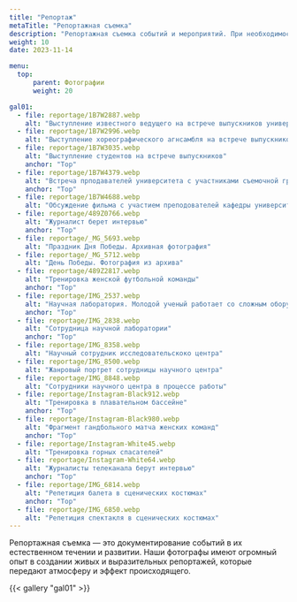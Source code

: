 ```yaml
---
title: "Репортаж"
metaTitle: "Репортажная съемка"
description: "Репортажная съемка событий и мероприятий. При необходимости возможно участие нескольких фотографов"
weight: 10
date: 2023-11-14

menu:
  top:
      parent: Фотографии
      weight: 20

gal01:
  - file: reportage/1B7W2887.webp
    alt: "Выступление известного ведущего на встрече выпускников университета"
  - file: reportage/1B7W2996.webp
    alt: "Выступление хореографического агнсамбля на встрече выпускников"
  - file: reportage/1B7W3035.webp
    alt: "Выступление студентов на встрече выпускников"
    anchor: "Top"
  - file: reportage/1B7W4379.webp
    alt: "Встреча прподавателей университета с участниками съемочной группы фильма"
    anchor: "Top"
  - file: reportage/1B7W4688.webp
    alt: "Обсуждение фильма с участием преподователей кафедры университета"
  - file: reportage/489Z0766.webp
    alt: "Журналист берет интервью"
    anchor: "Top"
  - file: reportage/_MG_5693.webp
    alt: "Праздник Дня Победы. Архивная фотография"
  - file: reportage/_MG_5712.webp
    alt: "День Победы. Фотография из архива"
  - file: reportage/489Z2817.webp
    alt: "Тренировка женской футбольной команды"
    anchor: "Top"
  - file: reportage/IMG_2537.webp
    alt: "Научная лаборатория. Молодой ученый работает со сложным оборудованием"
    anchor: "Top"
  - file: reportage/IMG_2838.webp
    alt: "Сотрудница научной лаборатории"
    anchor: "Top"
  - file: reportage/IMG_8358.webp
    alt: "Научный сотрудник исследовательскоко центра"
  - file: reportage/IMG_8500.webp
    alt: "Жанровый портрет сотрудницы научного центра"
  - file: reportage/IMG_8848.webp
    alt: "Сотрудники научного центра в процессе работы"
  - file: reportage/Instagram-Black912.webp
    alt: "Тренировка в плавательном бассейне"
    anchor: "Top"
  - file: reportage/Instagram-Black980.webp
    alt: "Фрагмент гандбольного матча женских команд"
    anchor: "Top"
  - file: reportage/Instagram-White45.webp
    alt: "Тренировка горных спасателей"
  - file: reportage/Instagram-White64.webp
    alt: "Журналисты телеканала берут интервью"
    anchor: "Top"
  - file: reportage/IMG_6814.webp
    alt: "Репетиция балета в сценических костюмах"
    anchor: "Top"
  - file: reportage/IMG_6850.webp
    alt: "Репетиция спектакля в сценических костюмах"
---
```


Репортажная съемка — это документирование событий в их естественном течении и развитии. Наши фотографы  имеют огромный опыт в создании живых и выразительных репортажей, которые передают атмосферу и эффект происходящего.

{{< gallery "gal01" >}}